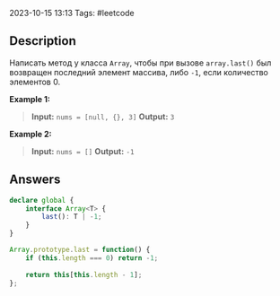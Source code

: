 2023-10-15 13:13
Tags: #leetcode
## Description

Написать метод у класса `Array`, чтобы при вызове `array.last()` был возвращен последний элемент массива, либо `-1`, если количество элементов 0.

**Example 1:**
>**Input:** `nums = [null, {}, 3]`
>**Output:**  `3`

**Example 2:**
>**Input:** `nums = []`
>**Output:**  `-1`
## Answers

```typescript
declare global {
    interface Array<T> {
        last(): T | -1;
    }
}

Array.prototype.last = function() {
    if (this.length === 0) return -1;
    
    return this[this.length - 1];
};
```
